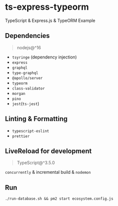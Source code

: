 # ts-express-typeorm

TypeScript & Express.js & TypeORM Example

## Dependencies

> nodejs@^16

- `tsyringe` (dependency injection)
- `express`
- `graphql`
- `type-graphql`
- `@apollo/server`
- `typeorm`
- `class-validator`
- `morgan`
- `pino`
- `jest`(`ts-jest`)

## Linting & Formatting

- `typescript-eslint`
- `prettier`

## LiveReload for development

> TypeScript@^3.5.0

`concurrently` & incremental build & `nodemon`

## Run

`./run-database.sh && pm2 start ecosystem.config.js`
